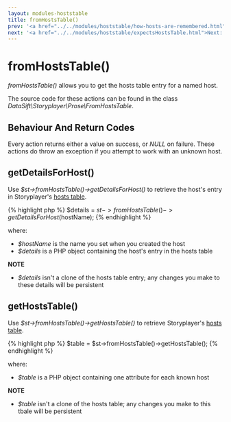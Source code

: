 ```yaml
---
layout: modules-hoststable
title: fromHostsTable()
prev: '<a href="../../modules/hoststable/how-hosts-are-remembered.html">Prev: How Hosts Are Remembered</a>'
next: '<a href="../../modules/hoststable/expectsHostsTable.html">Next: expectsHostsTable()</a>'
---
```


# fromHostsTable()

_fromHostsTable()_ allows you to get the hosts table entry for a named host.

The source code for these actions can be found in the class _DataSift\Storyplayer\Prose\FromHostsTable_.

## Behaviour And Return Codes

Every action returns either a value on success, or _NULL_ on failure.  These actions do throw an exception if you attempt to work with an unknown host.

## getDetailsForHost()

Use _$st->fromHostsTable()->getDetailsForHost()_ to retrieve the host's entry in Storyplayer's [hosts table](how-hosts-are-remembered.html).

{% highlight php %}
$details = $st->fromHostsTable()->getDetailsForHost($hostName);
{% endhighlight %}

where:

* _$hostName_ is the name you set when you created the host
* _$details_ is a PHP object containing the host's entry in the hosts table

__NOTE__

* _$details_ isn't a clone of the hosts table entry; any changes you make to these details will be persistent

## getHostsTable()

Use _$st->fromHostsTable()->getHostsTable()_ to retrieve Storyplayer's [hosts table](how-hosts-are-remembered.html).

{% highlight php %}
$table = $st->fromHostsTable()->getHostsTable();
{% endhighlight %}

where:

* _$table_ is a PHP object containing one attribute for each known host

__NOTE__

* _$table_ isn't a clone of the hosts table; any changes you make to this tbale will be persistent